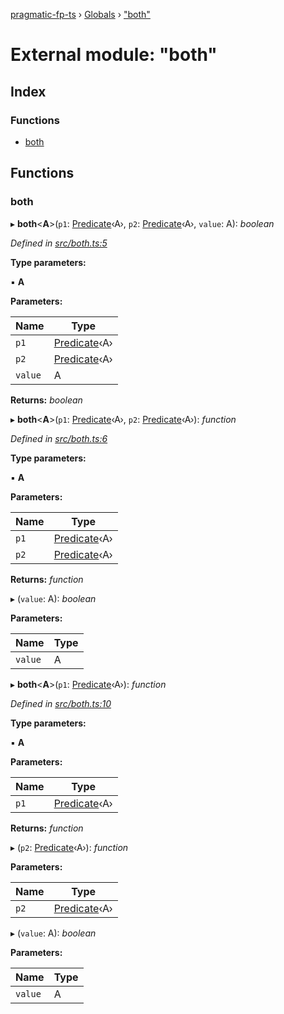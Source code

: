 [pragmatic-fp-ts](../README.md) › [Globals](../globals.md) › ["both"](_both_.md)

# External module: "both"

## Index

### Functions

* [both](_both_.md#both)

## Functions

###  both

▸ **both**<**A**>(`p1`: [Predicate](_types_.md#predicate)‹A›, `p2`: [Predicate](_types_.md#predicate)‹A›, `value`: A): *boolean*

*Defined in [src/both.ts:5](https://github.com/hermann-p/pragmatic-fp-ts/blob/44257be/src/both.ts#L5)*

**Type parameters:**

▪ **A**

**Parameters:**

Name | Type |
------ | ------ |
`p1` | [Predicate](_types_.md#predicate)‹A› |
`p2` | [Predicate](_types_.md#predicate)‹A› |
`value` | A |

**Returns:** *boolean*

▸ **both**<**A**>(`p1`: [Predicate](_types_.md#predicate)‹A›, `p2`: [Predicate](_types_.md#predicate)‹A›): *function*

*Defined in [src/both.ts:6](https://github.com/hermann-p/pragmatic-fp-ts/blob/44257be/src/both.ts#L6)*

**Type parameters:**

▪ **A**

**Parameters:**

Name | Type |
------ | ------ |
`p1` | [Predicate](_types_.md#predicate)‹A› |
`p2` | [Predicate](_types_.md#predicate)‹A› |

**Returns:** *function*

▸ (`value`: A): *boolean*

**Parameters:**

Name | Type |
------ | ------ |
`value` | A |

▸ **both**<**A**>(`p1`: [Predicate](_types_.md#predicate)‹A›): *function*

*Defined in [src/both.ts:10](https://github.com/hermann-p/pragmatic-fp-ts/blob/44257be/src/both.ts#L10)*

**Type parameters:**

▪ **A**

**Parameters:**

Name | Type |
------ | ------ |
`p1` | [Predicate](_types_.md#predicate)‹A› |

**Returns:** *function*

▸ (`p2`: [Predicate](_types_.md#predicate)‹A›): *function*

**Parameters:**

Name | Type |
------ | ------ |
`p2` | [Predicate](_types_.md#predicate)‹A› |

▸ (`value`: A): *boolean*

**Parameters:**

Name | Type |
------ | ------ |
`value` | A |

